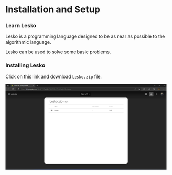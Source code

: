 # Installation and Setup

### Learn Lesko

Lesko is a programming language designed to be as near as possible to the algorithmic language.

Lesko can be used to solve some basic problems.

### Installing Lesko

Click on this link and download `Lesko.zip` file.

![drive](https://github.com/Mohamed-Akram-Hl/docs/blob/main/assets/Screenshot%202022-08-14%20181914.png?raw=true)
